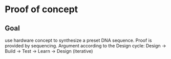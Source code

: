 # Proof of concept
## Goal
use hardware concept to synthesize a preset DNA sequence. Proof is provided by sequencing.
Argument according to the Design cycle: Design -> Build -> Test -> Learn -> Design (iterative)
